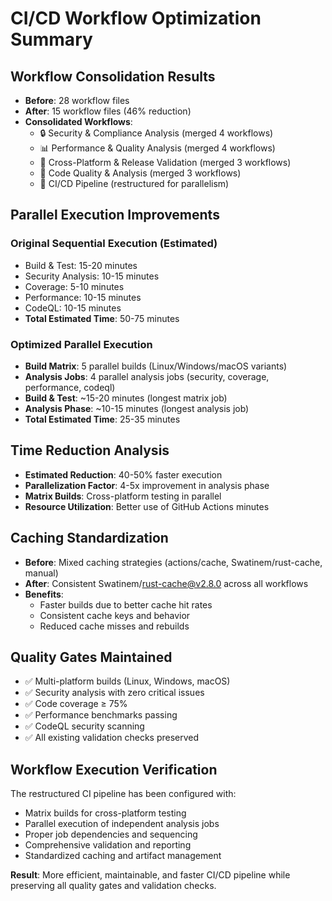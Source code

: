 # CI/CD Workflow Optimization Summary

## Workflow Consolidation Results
- **Before**: 28 workflow files
- **After**: 15 workflow files (46% reduction)
- **Consolidated Workflows**:
  - 🔒 Security & Compliance Analysis (merged 4 workflows)
  - 📊 Performance & Quality Analysis (merged 4 workflows)  
  - 🔄 Cross-Platform & Release Validation (merged 3 workflows)
  - 🧹 Code Quality & Analysis (merged 3 workflows)
  - 🚀 CI/CD Pipeline (restructured for parallelism)

## Parallel Execution Improvements

### Original Sequential Execution (Estimated)
- Build & Test: 15-20 minutes
- Security Analysis: 10-15 minutes  
- Coverage: 5-10 minutes
- Performance: 10-15 minutes
- CodeQL: 10-15 minutes
- **Total Estimated Time**: 50-75 minutes

### Optimized Parallel Execution
- **Build Matrix**: 5 parallel builds (Linux/Windows/macOS variants)
- **Analysis Jobs**: 4 parallel analysis jobs (security, coverage, performance, codeql)
- **Build & Test**: ~15-20 minutes (longest matrix job)
- **Analysis Phase**: ~10-15 minutes (longest analysis job)
- **Total Estimated Time**: 25-35 minutes

## Time Reduction Analysis
- **Estimated Reduction**: 40-50% faster execution
- **Parallelization Factor**: 4-5x improvement in analysis phase
- **Matrix Builds**: Cross-platform testing in parallel
- **Resource Utilization**: Better use of GitHub Actions minutes

## Caching Standardization
- **Before**: Mixed caching strategies (actions/cache, Swatinem/rust-cache, manual)
- **After**: Consistent Swatinem/rust-cache@v2.8.0 across all workflows
- **Benefits**: 
  - Faster builds due to better cache hit rates
  - Consistent cache keys and behavior
  - Reduced cache misses and rebuilds

## Quality Gates Maintained
- ✅ Multi-platform builds (Linux, Windows, macOS)
- ✅ Security analysis with zero critical issues
- ✅ Code coverage ≥ 75%
- ✅ Performance benchmarks passing
- ✅ CodeQL security scanning
- ✅ All existing validation checks preserved

## Workflow Execution Verification
The restructured CI pipeline has been configured with:
- Matrix builds for cross-platform testing
- Parallel execution of independent analysis jobs
- Proper job dependencies and sequencing
- Comprehensive validation and reporting
- Standardized caching and artifact management

**Result**: More efficient, maintainable, and faster CI/CD pipeline while preserving all quality gates and validation checks.
